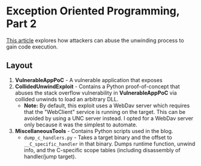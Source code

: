 # Exception Oriented Programming, Part 2

[This article](https://billdemirkapi.me/abusing-exceptions-for-code-execution-part-2/) explores how attackers can abuse the unwinding process to gain code execution.

## Layout
1. **VulnerableAppPoC** - A vulnerable application that exposes
2. **CollidedUnwindExploit** - Contains a Python proof-of-concept that abuses the stack overflow vulnerability in **VulnerableAppPoC** via collided unwinds to load an arbitrary DLL.
    - **Note:** By default, this exploit uses a WebDav server which requires that the "WebClient" service is running on the target. This can be avoided by using a UNC server instead. I opted for a WebDav server only because it was the simplest to automate.
3. **MiscellaneousTools** - Contains Python scripts used in the blog.
    - `dump_c_handlers.py` - Takes a target binary and the offset to `__C_specific_handler` in that binary. Dumps runtime function, unwind info, and the C-specific scope tables (including disassembly of handler/jump target).

